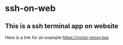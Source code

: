 # ssh-on-web
## This is a ssh terminal app on website

Here is a link for an example <https://victor-proxy.top>